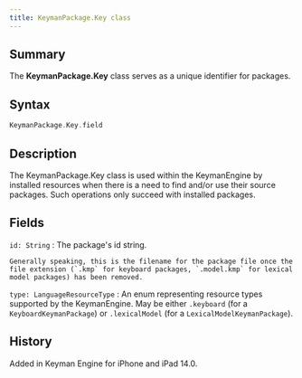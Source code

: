 ```yaml
---
title: KeymanPackage.Key class
---
```


## Summary

The **KeymanPackage.Key** class serves as a unique identifier for packages.

## Syntax

``` swift
KeymanPackage.Key.field
```

## Description

The KeymanPackage.Key class is used within the KeymanEngine by installed resources when there is a need to find and/or use their source packages. Such operations only succeed with installed packages.

## Fields

`id: String`
:   The package's id string.  
      
    Generally speaking, this is the filename for the package file once the file extension (`.kmp` for keyboard packages, `.model.kmp` for lexical model packages) has been removed.

`type: LanguageResourceType`
:   An enum representing resource types supported by the KeymanEngine. May be either `.keyboard` (for a `KeyboardKeymanPackage`) or `.lexicalModel` (for a `LexicalModelKeymanPackage`).

## History

Added in Keyman Engine for iPhone and iPad 14.0.

